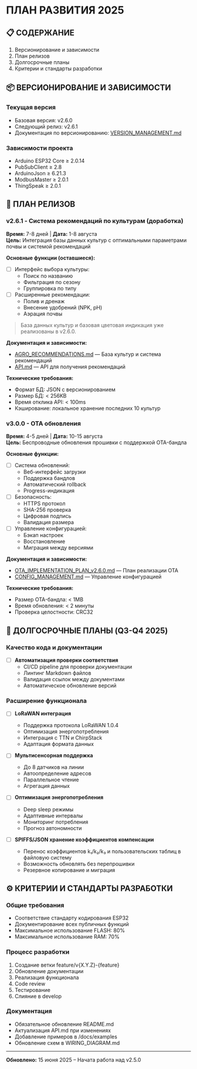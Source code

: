 # ПЛАН РАЗВИТИЯ 2025

## 📋 СОДЕРЖАНИЕ
1. Версионирование и зависимости
2. План релизов
3. Долгосрочные планы
4. Критерии и стандарты разработки

## 📦 ВЕРСИОНИРОВАНИЕ И ЗАВИСИМОСТИ

### Текущая версия
- Базовая версия: v2.6.0
- Следующий релиз: v2.6.1
- Документация по версионированию: [VERSION_MANAGEMENT.md](VERSION_MANAGEMENT.md)

### Зависимости проекта
- Arduino ESP32 Core ≥ 2.0.14
- PubSubClient ≥ 2.8
- ArduinoJson ≥ 6.21.3
- ModbusMaster ≥ 2.0.1
- ThingSpeak ≥ 2.0.1

## 🚀 ПЛАН РЕЛИЗОВ

### v2.6.1 - Система рекомендаций по культурам (доработка)
**Время:** 7-8 дней | **Дата:** 1-8 августа  
**Цель:** Интеграция базы данных культур с оптимальными параметрами почвы и системой рекомендаций

**Основные функции (оставшиеся):**
- [ ] Интерфейс выбора культуры:
  - Поиск по названию
  - Фильтрация по сезону
  - Группировка по типу
- [ ] Расширенные рекомендации:
  - Полив и дренаж
  - Внесение удобрений (NPK, pH)
  - Аэрация почвы

> База данных культур и базовая цветовая индикация уже реализованы в v2.6.0.

**Документация и зависимости:**
- [AGRO_RECOMMENDATIONS.md](../manuals/AGRO_RECOMMENDATIONS.md) — База культур и система рекомендаций
- [API.md](API.md) — API для получения рекомендаций

**Технические требования:**
- Формат БД: JSON с версионированием
- Размер БД: < 256KB
- Время отклика API: < 100ms
- Кэширование: локальное хранение последних 10 культур

### v3.0.0 - OTA обновления
**Время:** 4-5 дней | **Дата:** 10-15 августа  
**Цель:** Беспроводные обновления прошивки с поддержкой OTA-бандла

**Основные функции:**
- [ ] Система обновлений:
  - Веб-интерфейс загрузки
  - Поддержка бандлов
  - Автоматический rollback
  - Progress-индикация
- [ ] Безопасность:
  - HTTPS протокол
  - SHA-256 проверка
  - Цифровая подпись
  - Валидация размера
- [ ] Управление конфигурацией:
  - Бэкап настроек
  - Восстановление
  - Миграция между версиями

**Документация и зависимости:**
- [OTA_IMPLEMENTATION_PLAN_v2.6.0.md](OTA_IMPLEMENTATION_PLAN_v2.6.0.md) — План реализации OTA
- [CONFIG_MANAGEMENT.md](CONFIG_MANAGEMENT.md) — Управление конфигурацией

**Технические требования:**
- Размер OTA-бандла: < 1MB
- Время обновления: < 2 минуты
- Проверка целостности: CRC32

## 🎯 ДОЛГОСРОЧНЫЕ ПЛАНЫ (Q3-Q4 2025)

### Качество кода и документации
- [ ] **Автоматизация проверки соответствия**
  - CI/CD pipeline для проверки документации
  - Линтинг Markdown файлов
  - Валидация ссылок между документами
  - Автоматическое обновление версий

### Расширение функционала
- [ ] **LoRaWAN интеграция**
  - Поддержка протокола LoRaWAN 1.0.4
  - Оптимизация энергопотребления
  - Интеграция с TTN и ChirpStack
  - Адаптация формата данных

- [ ] **Мультисенсорная поддержка**
  - До 8 датчиков на линии
  - Автоопределение адресов
  - Параллельное чтение
  - Агрегация данных

- [ ] **Оптимизация энергопотребления**
  - Deep sleep режимы
  - Адаптивные интервалы
  - Мониторинг потребления
  - Прогноз автономности

- [ ] **SPIFFS/JSON хранение коэффициентов компенсации**
  - Перенос коэффициентов k₁/k₂/k₃ и пользовательских таблиц в файловую систему
  - Возможность обновлять без перепрошивки
  - Резервное копирование и миграция

## ⚙️ КРИТЕРИИ И СТАНДАРТЫ РАЗРАБОТКИ

### Общие требования
- Соответствие стандарту кодирования ESP32
- Документирование всех публичных функций
- Максимальное использование FLASH: 80%
- Максимальное использование RAM: 70%

### Процесс разработки
1. Создание ветки feature/v{X.Y.Z}-{feature}
2. Обновление документации
3. Реализация функционала
4. Code review
5. Тестирование
6. Слияние в develop

### Документация
- Обязательное обновление README.md
- Актуализация API.md при изменениях
- Добавление примеров в /docs/examples
- Обновление схем в WIRING_DIAGRAM.md

---

**Обновлено:** 15 июня 2025 – Начата работа над v2.5.0